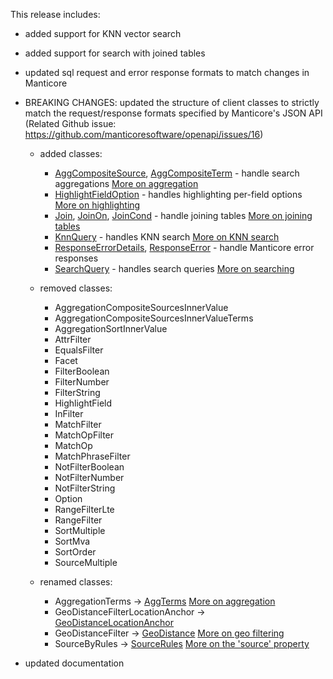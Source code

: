 This release includes:

- added support for KNN vector search 

- added support for search with joined tables

- updated sql request and error response formats to match changes in Manticore

- BREAKING CHANGES: updated the structure of client classes to strictly match the request/response formats specified by Manticore's JSON API 
  (Related Github issue: https://github.com/manticoresoftware/openapi/issues/16)

  - added classes:
    - [AggCompositeSource](./docs/AggCompositeSource.md), [AggCompositeTerm](./docs/AggCompositeTerm.md) - handle search aggregations
      [More on aggregation](https://manual.manticoresearch.com/dev/Searching/Grouping#GROUP-BY-multiple-fields-at-once)
    - [HighlightFieldOption](./docs/HighlightFieldOption.md) - handles highlighting per-field options
      [More on highlighting](https://manual.manticoresearch.com/dev/Searching/Highlighting#Highlighting-via-HTTP)
    - [Join](./docs/Join.md), [JoinOn](./docs/JoinOn.md), [JoinCond](./docs/JoinCond.md) - handle joining tables 
      [More on joining tables](https://manual.manticoresearch.com/dev/Searching/Joining#Joining-tables)
    - [KnnQuery](./docs/KnnQuery.md) - handles KNN search
      [More on KNN search](https://manual.manticoresearch.com/dev/Searching/KNN#KNN-vector-search)
    - [ResponseErrorDetails](./docs/ResponseErrorDetails.md), [ResponseError](./docs/ResponseError.md) - handle Manticore error responses
    - [SearchQuery](./docs/SearchQuery.md) - handles search queries
      [More on searching](https://manual.manticoresearch.com/dev/Searching/Intro#General-syntax)    
  
  - removed classes:
    - AggregationCompositeSourcesInnerValue
    - AggregationCompositeSourcesInnerValueTerms
    - AggregationSortInnerValue
    - AttrFilter
    - EqualsFilter
    - Facet
    - FilterBoolean
    - FilterNumber
    - FilterString
    - HighlightField
    - InFilter
    - MatchFilter
    - MatchOpFilter
    - MatchOp
    - MatchPhraseFilter
    - NotFilterBoolean
    - NotFilterNumber
    - NotFilterString
    - Option
    - RangeFilterLte
    - RangeFilter
    - SortMultiple
    - SortMva
    - SortOrder
    - SourceMultiple
    
  - renamed classes:
    - AggregationTerms -> [AggTerms](./docs/AggTerms.md)
      [More on aggregation](https://manual.manticoresearch.com/dev/Searching/Grouping#GROUP-BY-multiple-fields-at-once)
    - GeoDistanceFilterLocationAnchor -> [GeoDistanceLocationAnchor](./docs/GeoDistanceLocationAnchor.md)
    - GeoDistanceFilter -> [GeoDistance](./docs/GeoDistance.md)
      [More on geo filtering](https://manual.manticoresearch.com/dev/Searching/Filters#Geo-distance-filters)
    - SourceByRules -> [SourceRules](./docs/SourceRules.md)
      [More on the 'source' property](https://manual.manticoresearch.com/dev/Searching/Search_results#Source-selection)

- updated documentation